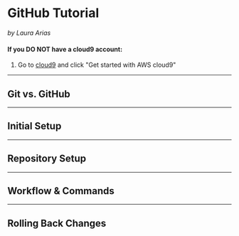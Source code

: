 # GitHub Tutorial

_by Laura Arias_


#### **If you DO NOT have a cloud9 account:**

1. Go to [cloud9](https://aws.amazon.com/cloud9/?origin=c9io) and click "Get started with AWS cloud9"



---
## Git vs. GitHub



---
## Initial Setup



---
## Repository Setup



---
## Workflow & Commands



---
## Rolling Back Changes